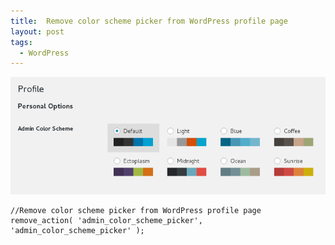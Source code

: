 ```yaml
---
title:  Remove color scheme picker from WordPress profile page
layout: post
tags:
  - WordPress
---
```


![WordPress color scheme picker in profile page](/images/2017/profile-page-color-scheme-picker-wordpress.png)

	//Remove color scheme picker from WordPress profile page
	remove_action( 'admin_color_scheme_picker', 'admin_color_scheme_picker' );
